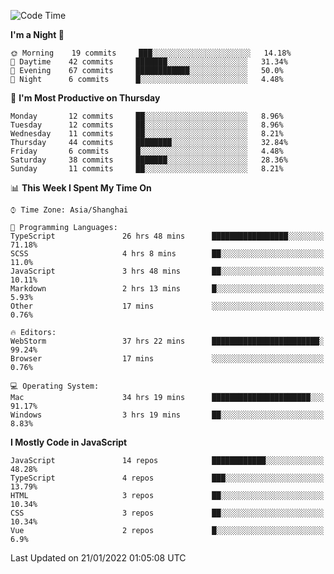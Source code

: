 <!--START_SECTION:waka-->
![Code Time](http://img.shields.io/badge/Code%20Time-37%20hrs%2056%20mins-blue)

**I'm a Night 🦉** 

```text
🌞 Morning    19 commits     ███░░░░░░░░░░░░░░░░░░░░░░   14.18% 
🌆 Daytime    42 commits     ███████░░░░░░░░░░░░░░░░░░   31.34% 
🌃 Evening    67 commits     ████████████░░░░░░░░░░░░░   50.0% 
🌙 Night      6 commits      █░░░░░░░░░░░░░░░░░░░░░░░░   4.48%

```
📅 **I'm Most Productive on Thursday** 

```text
Monday       12 commits     ██░░░░░░░░░░░░░░░░░░░░░░░   8.96% 
Tuesday      12 commits     ██░░░░░░░░░░░░░░░░░░░░░░░   8.96% 
Wednesday    11 commits     ██░░░░░░░░░░░░░░░░░░░░░░░   8.21% 
Thursday     44 commits     ████████░░░░░░░░░░░░░░░░░   32.84% 
Friday       6 commits      █░░░░░░░░░░░░░░░░░░░░░░░░   4.48% 
Saturday     38 commits     ███████░░░░░░░░░░░░░░░░░░   28.36% 
Sunday       11 commits     ██░░░░░░░░░░░░░░░░░░░░░░░   8.21%

```


📊 **This Week I Spent My Time On** 

```text
⌚︎ Time Zone: Asia/Shanghai

💬 Programming Languages: 
TypeScript               26 hrs 48 mins      █████████████████░░░░░░░░   71.18% 
SCSS                     4 hrs 8 mins        ██░░░░░░░░░░░░░░░░░░░░░░░   11.0% 
JavaScript               3 hrs 48 mins       ██░░░░░░░░░░░░░░░░░░░░░░░   10.11% 
Markdown                 2 hrs 13 mins       █░░░░░░░░░░░░░░░░░░░░░░░░   5.93% 
Other                    17 mins             ░░░░░░░░░░░░░░░░░░░░░░░░░   0.76%

🔥 Editors: 
WebStorm                 37 hrs 22 mins      ████████████████████████░   99.24% 
Browser                  17 mins             ░░░░░░░░░░░░░░░░░░░░░░░░░   0.76%

💻 Operating System: 
Mac                      34 hrs 19 mins      ██████████████████████░░░   91.17% 
Windows                  3 hrs 19 mins       ██░░░░░░░░░░░░░░░░░░░░░░░   8.83%

```

**I Mostly Code in JavaScript** 

```text
JavaScript               14 repos            ████████████░░░░░░░░░░░░░   48.28% 
TypeScript               4 repos             ███░░░░░░░░░░░░░░░░░░░░░░   13.79% 
HTML                     3 repos             ██░░░░░░░░░░░░░░░░░░░░░░░   10.34% 
CSS                      3 repos             ██░░░░░░░░░░░░░░░░░░░░░░░   10.34% 
Vue                      2 repos             █░░░░░░░░░░░░░░░░░░░░░░░░   6.9%

```



 Last Updated on 21/01/2022 01:05:08 UTC
<!--END_SECTION:waka-->

<!--
**likaiqiang/likaiqiang** is a ✨ _special_ ✨ repository because its `README.md` (this file) appears on your GitHub profile.

Here are some ideas to get you started:

- 🔭 I’m currently working on ...
- 🌱 I’m currently learning ...
- 👯 I’m looking to collaborate on ...
- 🤔 I’m looking for help with ...
- 💬 Ask me about ...
- 📫 How to reach me: ...
- 😄 Pronouns: ...
- ⚡ Fun fact: ...
-->
